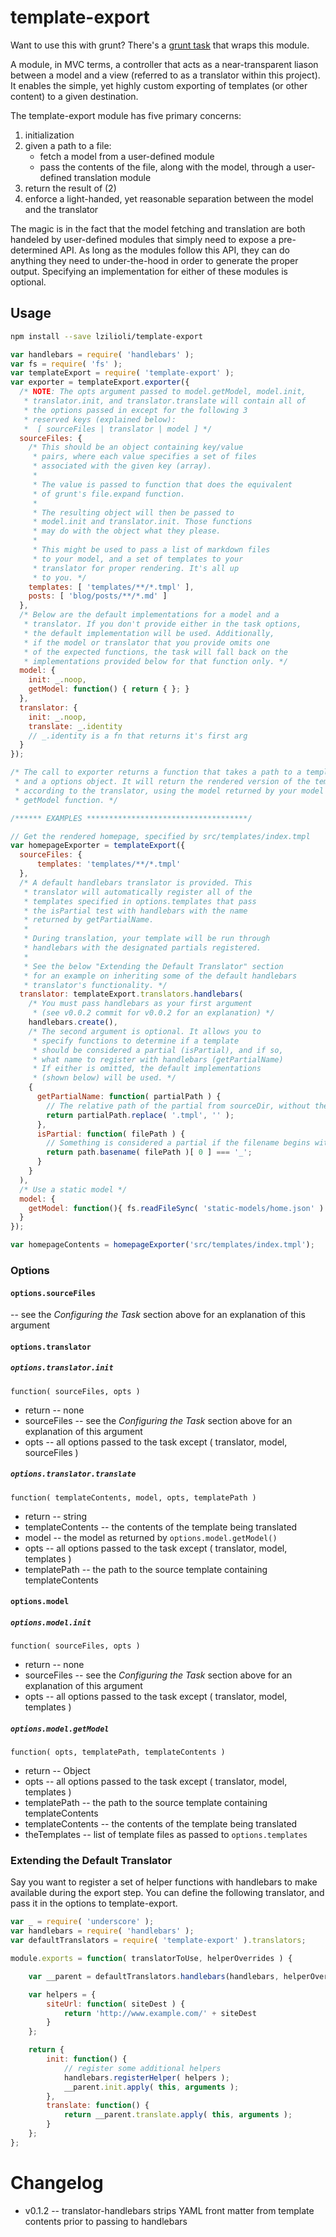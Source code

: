 template-export
===============

Want to use this with grunt? There's a [grunt task](http://www.github.com/lzilioli/grunt-template-export) that wraps this module.

A module, in MVC terms, a controller that acts as a near-transparent liason between a model and a view (referred to as a translator within this project). It enables the simple, yet highly custom exporting of templates (or other content) to a given destination.

The template-export module has five primary concerns:

1. initialization
2. given a path to a file:
    - fetch a model from a user-defined module
    - pass the contents of the file, along with the model, through a user-defined translation module
3. return the result of (2)
4. enforce a light-handed, yet reasonable separation between the model and the translator

The magic is in the fact that the model fetching and translation are both handeled by user-defined modules that simply need to expose a pre-determined API. As long as the modules follow this API, they can do anything they need to under-the-hood in order to generate the proper output. Specifying an implementation for either of these modules is optional.

## Usage

```bash
npm install --save lzilioli/template-export
```


```javascript
var handlebars = require( 'handlebars' );
var fs = require( 'fs' );
var templateExport = require( 'template-export' );
var exporter = templateExport.exporter({
  /* NOTE: The opts argument passed to model.getModel, model.init,
   * translator.init, and translator.translate will contain all of
   * the options passed in except for the following 3
   * reserved keys (explained below):
   *  [ sourceFiles | translator | model ] */
  sourceFiles: {
    /* This should be an object containing key/value
     * pairs, where each value specifies a set of files
     * associated with the given key (array).
     *
     * The value is passed to function that does the equivalent
     * of grunt's file.expand function.
     *
     * The resulting object will then be passed to
     * model.init and translator.init. Those functions
     * may do with the object what they please.
     *
     * This might be used to pass a list of markdown files
     * to your model, and a set of templates to your
     * translator for proper rendering. It's all up
     * to you. */
    templates: [ 'templates/**/*.tmpl' ],
    posts: [ 'blog/posts/**/*.md' ]
  },
  /* Below are the default implementations for a model and a
   * translator. If you don't provide either in the task options,
   * the default implementation will be used. Additionally,
   * if the model or translator that you provide omits one
   * of the expected functions, the task will fall back on the
   * implementations provided below for that function only. */
  model: {
    init: _.noop,
    getModel: function() { return { }; }
  },
  translator: {
    init: _.noop,
    translate: _.identity
    // _.identity is a fn that returns it's first arg
  }
});

/* The call to exporter returns a function that takes a path to a template,
 * and a options object. It will return the rendered version of the template
 * according to the translator, using the model returned by your model's
 * getModel function. */

/****** EXAMPLES ************************************/

// Get the rendered homepage, specified by src/templates/index.tmpl
var homepageExporter = templateExport({
  sourceFiles: {
      templates: 'templates/**/*.tmpl'
  },
  /* A default handlebars translator is provided. This
   * translator will automatically register all of the
   * templates specified in options.templates that pass
   * the isPartial test with handlebars with the name
   * returned by getPartialName.
   *
   * During translation, your template will be run through
   * handlebars with the designated partials registered.
   *
   * See the below "Extending the Default Translator" section
   * for an example on inheriting some of the default handlebars
   * translator's functionality. */
  translator: templateExport.translators.handlebars(
    /* You must pass handlebars as your first argument
     * (see v0.0.2 commit for v0.0.2 for an explanation) */
    handlebars.create(),
    /* The second argument is optional. It allows you to
     * specify functions to determine if a template
     * should be considered a partial (isPartial), and if so,
     * what name to register with handlebars (getPartialName)
     * If either is omitted, the default implementations
     * (shown below) will be used. */
    {
      getPartialName: function( partialPath ) {
        // The relative path of the partial from sourceDir, without the .tmpl extension
        return partialPath.replace( '.tmpl', '' );
      },
      isPartial: function( filePath ) {
        // Something is considered a partial if the filename begins with `_`
        return path.basename( filePath )[ 0 ] === '_';
      }
    }
  ),
  /* Use a static model */
  model: {
    getModel: function(){ fs.readFileSync( 'static-models/home.json' ) }
  }
});

var homepageContents = homepageExporter('src/templates/index.tmpl');
```

### Options

#### `options.sourceFiles`

-- see the *Configuring the Task* section above for an explanation of this argument

#### `options.translator`

##### `options.translator.init`

    function( sourceFiles, opts )

- return
-- none
- sourceFiles
-- see the *Configuring the Task* section above for an explanation of this argument
- opts
-- all options passed to the task except ( translator, model, sourceFiles )

##### `options.translator.translate`

    function( templateContents, model, opts, templatePath )

- return
-- string
- templateContents
-- the contents of the template being translated
- model
-- the model as returned by `options.model.getModel()`
- opts
-- all options passed to the task except ( translator, model, templates )
- templatePath
-- the path to the source template containing templateContents

#### `options.model`

##### `options.model.init`

    function( sourceFiles, opts )

- return
-- none
- sourceFiles
-- see the *Configuring the Task* section above for an explanation of this argument
- opts
-- all options passed to the task except ( translator, model, templates )

##### `options.model.getModel`

    function( opts, templatePath, templateContents )

- return
-- Object
- opts
-- all options passed to the task except ( translator, model, templates )
- templatePath
-- the path to the source template containing templateContents
- templateContents
-- the contents of the template being translated
- theTemplates
-- list of template files as passed to `options.templates`

### Extending the Default Translator

Say you want to register a set of helper functions with handlebars to make available during the export step. You can define the following translator, and pass it in the options to template-export.

```javascript
var _ = require( 'underscore' );
var handlebars = require( 'handlebars' );
var defaultTranslators = require( 'template-export' ).translators;

module.exports = function( translatorToUse, helperOverrides ) {

    var __parent = defaultTranslators.handlebars(handlebars, helperOverrides);

    var helpers = {
        siteUrl: function( siteDest ) {
            return 'http://www.example.com/' + siteDest
        }
    };

    return {
        init: function() {
            // register some additional helpers
            handlebars.registerHelper( helpers );
            __parent.init.apply( this, arguments );
        },
        translate: function() {
            return __parent.translate.apply( this, arguments );
        }
    };
};
```

# Changelog

- v0.1.2
-- translator-handlebars strips YAML front matter from template contents prior to passing to handlebars
